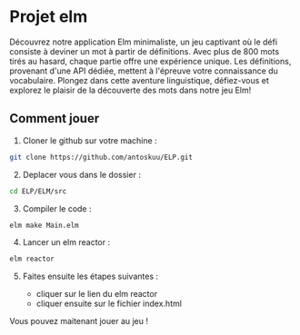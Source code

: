 # Projet elm

Découvrez notre application Elm minimaliste, un jeu captivant où le défi consiste à deviner un mot à partir de définitions. 
Avec plus de 800 mots tirés au hasard, chaque partie offre une expérience unique. Les définitions, provenant d'une API dédiée, mettent à l'épreuve votre connaissance du vocabulaire. 
Plongez dans cette aventure linguistique, défiez-vous et explorez le plaisir de la découverte des mots dans notre jeu Elm!

## Comment jouer

1) Cloner le github sur votre machine : 

``` bash
git clone https://github.com/antoskuu/ELP.git
```

2) Deplacer vous dans le dossier :

``` bash
cd ELP/ELM/src
```

3) Compiler le code :

``` bash
elm make Main.elm
```

4) Lancer un elm reactor :

``` bash
elm reactor
```

5) Faites ensuite les étapes suivantes :
   
   - cliquer sur le lien du elm reactor
   - cliquer ensuite sur le fichier index.html

  
Vous pouvez maitenant jouer au jeu ! 
